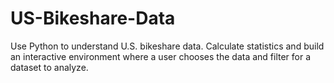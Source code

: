 # US-Bikeshare-Data
Use Python to understand U.S. bikeshare data. Calculate statistics and build an interactive environment where a user chooses the data and filter for a dataset to analyze.
